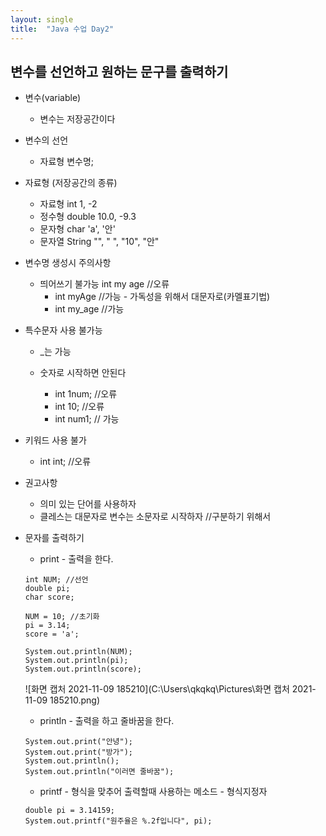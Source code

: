 ```yaml
---
layout: single
title:  "Java 수업 Day2"
---
```

## 변수를 선언하고 원하는 문구를 출력하기

* 변수(variable)
  * 변수는 저장공간이다
  
* 변수의 선언
  * 자료형 변수명;

* 자료형 (저장공간의 종류)
  * 자료형	int	1, -2
  * 정수형	double	10.0, -9.3
  * 문자형	char	'a', '안'
  * 문자열	String	"", " ", "10", "안"

* 변수명 생성시 주의사항
  * 띄어쓰기 불가능 int my age //오류
    * int myAge //가능 - 가독성을 위해서 대문자로(카멜표기법)
    * int my_age //가능

* 특수문자 사용 불가능
  * _는 가능

  * 숫자로 시작하면 안된다
    * int 1num; //오류
    * int 10; //오류
    * int num1; // 가능
	
* 키워드 사용 불가
  * int int; //오류

* 권고사항
  * 의미 있는 단어를 사용하자
  * 클레스는 대문자로 변수는 소문자로 시작하자 //구분하기 위해서

* 문자를 출력하기
  * print - 출력을 한다.


  ```
  int NUM; //선언
  double pi;
  char score;
		
  NUM = 10; //초기화
  pi = 3.14;
  score = 'a';
		
  System.out.println(NUM);
  System.out.println(pi);
  System.out.println(score);
  ```
  
  
  
  ![화면 캡처 2021-11-09 185210](C:\Users\qkqkq\Pictures\화면 캡처 2021-11-09 185210.png)
  
  * println - 출력을 하고 줄바꿈을 한다.
  
  ```
  System.out.print("안녕");
  System.out.print("방가");
  System.out.println();
  System.out.println("이러면 줄바꿈");
  ```
  
  * printf - 형식을 맞추어 출력할때 사용하는 메소드 - 형식지정자
  ```
  double pi = 3.14159;
  System.out.printf("원주율은 %.2f입니다", pi);
  ```
